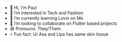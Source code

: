 - 👋 Hi, I’m Paul
- 👀 I’m interested in Tech and Fashion
- 🌱 I’m currently learning Lovin on Me
- 💞️ I’m looking to collaborate on Flutter based projects
- 😄 Pronouns: They/Them
- ⚡ Fun fact: Ur Ass and Lips has same skin tissue

<!---
Paul-Phoenix43/Paul-Phoenix43 is a ✨ special ✨ repository because its `README.md` (this file) appears on your GitHub profile.
You can click the Preview link to take a look at your changes.
--->
